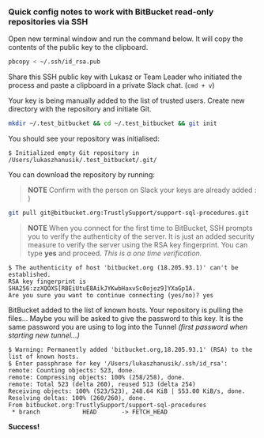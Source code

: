 ### Quick config notes to work with BitBucket read-only repositories via SSH

Open new terminal window and run the command below.
It will copy the contents of the public key to the clipboard.

```bash
pbcopy < ~/.ssh/id_rsa.pub
```

Share this SSH public key with Lukasz or Team Leader who initiated the process and paste a clipboard in a private Slack chat. (`cmd + v`)

Your key is being manually added to the list of trusted users.
Create new directory with the repository and initiate Git.

```bash
mkdir ~/.test_bitbucket && cd ~/.test_bitbucket && git init
```

You should see your repository was initialised:
```
$ Initialized empty Git repository in /Users/lukaszhanusik/.test_bitbucket/.git/
```

You can download the repository by running:
> **NOTE** Confirm with the person on Slack your keys are already added : )

```bash
git pull git@bitbucket.org:TrustlySupport/support-sql-procedures.git
```

> **NOTE** When you connect for the first time to BitBucket, SSH prompts you to verify the authenticity of the server. It is just an added security measure to verify the server using the RSA key fingerprint. You can type **yes** and proceed. _This is a one time verification._
```
$ The authenticity of host 'bitbucket.org (18.205.93.1)' can't be established.
RSA key fingerprint is SHA256:zzXQOXS[RBEiUtuE8AikJYKwbHaxvSc0ojez9]YXaGp1A.
Are you sure you want to continue connecting (yes/no)? yes
```

BitBucket added to the list of known hosts.
Your repository is pulling the files...
Maybe you will be asked to give the password to this key. It is the same password you are using to log into the Tunnel _(first password when starting new tunnel...)_

```
$ Warning: Permanently added 'bitbucket.org,18.205.93.1' (RSA) to the list of known hosts.
$ Enter passphrase for key '/Users/lukaszhanusik/.ssh/id_rsa':
remote: Counting objects: 523, done.
remote: Compressing objects: 100% (258/258), done.
remote: Total 523 (delta 260), reused 513 (delta 254)
Receiving objects: 100% (523/523), 248.64 KiB | 553.00 KiB/s, done.
Resolving deltas: 100% (260/260), done.
From bitbucket.org:TrustlySupport/support-sql-procedures
 * branch            HEAD       -> FETCH_HEAD
 ```

**Success!**
